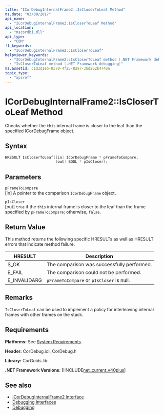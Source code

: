 ```yaml
---
title: "ICorDebugInternalFrame2::IsCloserToLeaf Method"
ms.date: "03/30/2017"
api_name: 
  - "ICorDebugInternalFrame2.IsCloserToLeaf Method"
api_location: 
  - "mscordbi.dll"
api_type: 
  - "COM"
f1_keywords: 
  - "ICorDebugInternalFrame2::IsCloserToLeaf"
helpviewer_keywords: 
  - "ICorDebugInternalFrame2::IsCloserToLeaf method [.NET Framework debugging]"
  - "IsCloserToLeaf method [.NET Framework debugging]"
ms.assetid: c1d3d1eb-8370-4f25-8297-3bd262b4740a
topic_type: 
  - "apiref"
---
```

# ICorDebugInternalFrame2::IsCloserToLeaf Method
Checks whether the `this` internal frame is closer to the leaf than the specified ICorDebugFrame object.  
  
## Syntax  
  
```cpp  
HRESULT IsCloserToLeaf([in] ICorDebugFrame * pFrameToCompare,  
                       [out] BOOL * pIsCloser);  
```  
  
## Parameters  
 `pFrameToCompare`  
 [in] A pointer to the comparison `ICorDebugFrame` object.  
  
 `pIsCloser`  
 [out] `true` if the `this` internal frame is closer to the leaf than the frame specified by `pFrameToCompare`; otherwise, `false`.  
  
## Return Value  
 This method returns the following specific HRESULTs as well as HRESULT errors that indicate method failure.  
  
|HRESULT|Description|  
|-------------|-----------------|  
|S_OK|The comparison was successfully performed.|  
|E_FAIL|The comparison could not be performed.|  
|E_INVALIDARG|`pFrameToCompare` or `pIsCloser` is null.|  
  
## Remarks  
 `IsCloserToLeaf` can be used to implement a policy for interleaving internal frames with other frames on the stack.  
  
## Requirements  
 **Platforms:** See [System Requirements](../../get-started/system-requirements.md).  
  
 **Header:** CorDebug.idl, CorDebug.h  
  
 **Library:** CorGuids.lib  
  
 **.NET Framework Versions:** [!INCLUDE[net_current_v40plus](../../../../includes/net-current-v40plus-md.md)]  
  
## See also

- [ICorDebugInternalFrame2 Interface](icordebuginternalframe2-interface.md)
- [Debugging Interfaces](debugging-interfaces.md)
- [Debugging](index.md)
